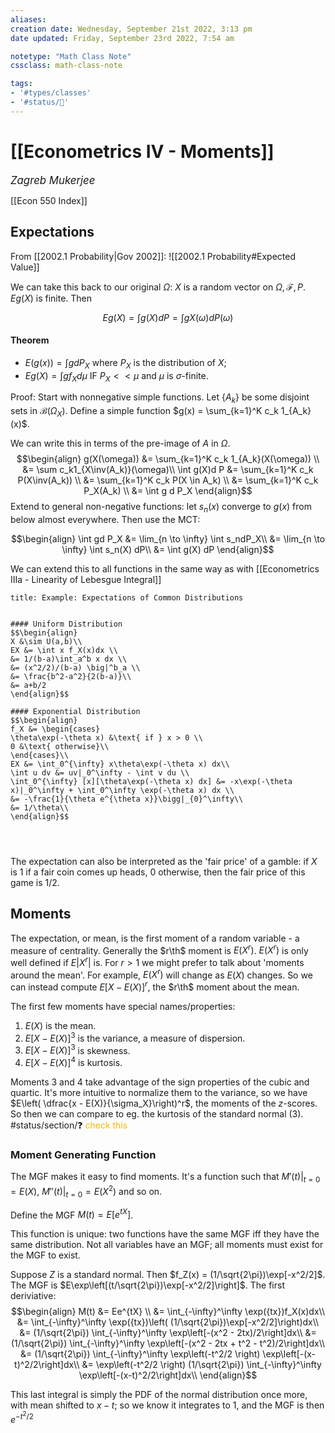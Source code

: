 ```yaml
---
aliases:
creation date: Wednesday, September 21st 2022, 3:13 pm
date updated: Friday, September 23rd 2022, 7:54 am

notetype: "Math Class Note"
cssclass: math-class-note

tags: 
- '#types/classes'
- '#status/🚧'
---
```


# [[Econometrics IV - Moments]]
<span style = "font-size:120%"><i >Zagreb Mukerjee </i></span>

[[Econ 550 Index]]

## Expectations

From [[2002.1 Probability|Gov 2002]]:
![[2002.1 Probability#Expected Value]]

We can take this back to our original $\Omega$:
$X$ is a random vector on $\Omega, \mathcal F, P$. $E g(X)$ is finite. Then


$$ Eg(X) = \int g(X) dP = \int g X(\omega)d P(\omega)$$


#### Theorem
- $E(g(x)) = \int g d P_X$ where $P_X$ is the distribution of $X$;
- $Eg(X) = \int g f_X d\mu$ IF $P_X << \mu$ and $\mu$ is $\sigma$-finite. 

Proof: Start with nonnegative simple functions. Let $\{A_k\}$ be some disjoint sets in $\mathcal B(\Omega_X)$. Define a simple function $g(x) = \sum_{k=1}^K c_k 1_{A_k}(x)$. 

We can write this in terms of the pre-image of $A$ in $\Omega$. 
$$\begin{align}
g(X(\omega)) &= \sum_{k=1}^K c_k 1_{A_k}(X(\omega)) \\
&= \sum c_k1_{X\inv(A_k)}(\omega)\\
\int g(X)d P &= \sum_{k=1}^K c_k P(X\inv(A_k)) \\
&= \sum_{k=1}^K c_k P(X \in A_k) \\
&= \sum_{k=1}^K c_k P_X(A_k) \\
&= \int g d P_X
\end{align}$$
Extend to general non-negative functions: let $s_n(x)$ converge to $g(x)$ from below almost everywhere. Then use the MCT:

$$\begin{align}
\int gd P_X &= \lim_{n \to \infty} \int s_ndP_X\\
&= \lim_{n \to \infty} \int s_n(X) dP\\
&= \int g(X) dP
\end{align}$$

We can extend this to all functions in the same way as with [[Econometrics IIIa - Linearity of Lebesgue Integral]]

```ad-example
title: Example: Expectations of Common Distributions


#### Uniform Distribution
$$\begin{align}
X &\sim U(a,b)\\
EX &= \int x f_X(x)dx \\
&= 1/(b-a)\int_a^b x dx \\
&= (x^2/2)/(b-a) \big|^b_a \\
&= \frac{b^2-a^2}{2(b-a)}\\
&= a+b/2
\end{align}$$

#### Exponential Distribution
$$\begin{align}
f_X &= \begin{cases} 
\theta\exp(-\theta x) &\text{ if } x > 0 \\
0 &\text{ otherwise}\\
\end{cases}\\
EX &= \int_0^{\infty} x\theta\exp(-\theta x) dx\\
\int u dv &= uv|_0^\infty - \int v du \\
\int_0^{\infty} [x][\theta\exp(-\theta x) dx] &= -x\exp(-\theta x)|_0^\infty + \int_0^\infty \exp(-\theta x) dx \\
&= -\frac{1}{\theta e^{\theta x}}\bigg|_{0}^\infty\\
&= 1/\theta\\
\end{align}$$




```

The expectation can also be interpreted as the 'fair price' of a gamble: if $X$ is $1$ if a fair coin comes up heads, $0$ otherwise, then the fair price of this game is $1/2$. 



## Moments

The expectation, or mean, is the first moment of a random variable - a measure of centrality. Generally the $r\th$ moment is $E(X^r)$. $E(X^r)$ is only well defined if $E|X^r|$ is. For $r>1$ we might prefer to talk about 'moments around the mean'. For example, $E(X^r)$ will change as $E(X)$ changes. So we can instead compute $E[X - E(X)]^r$, the $r\th$ moment about the mean. 

The first few moments have special names/properties: 
1) $E(X)$ is the mean. 
2) $E[X - E(X)]^3$ is the variance, a measure of dispersion.
3) $E[X - E(X)]^3$ is skewness. 
4) $E[X - E(X)]^4$ is kurtosis. 

Moments 3 and 4 take advantage of the sign properties of the cubic and quartic. It's more intuitive to normalize them to the variance, so we have $E\left( \dfrac{x - E(X)}{\sigma_X}\right)^r$, the moments of the $z$-scores. So then we can compare to eg. the kurtosis of the standard normal (3). #status/section/❓ <font color=#F7B801>check this</font>


### Moment Generating Function

The MGF makes it easy to find moments. It's a function such that $M'(t)|_{t=0} = E(X)$, $M''(t)|_{t=0} = E(X^2)$ and so on. 

Define the MGF $M(t) = E[e^{tX}]$. 

This function is unique: two functions have the same MGF iff they have the same distribution. Not all variables have an MGF; all moments must exist for the MGF to exist. 

Suppose $Z$ is a standard normal. Then $f_Z(x) = (1/\sqrt{2\pi})\exp[-x^2/2]$. The MGF is $E\exp\left[(t/\sqrt{2\pi})\exp[-x^2/2]\right]$. The first deriviative:
$$\begin{align}
M(t) &= Ee^{tX} \\
&= \int_{-\infty}^\infty \exp({tx})f_X(x)dx\\
&= \int_{-\infty}^\infty \exp({tx})\left( (1/\sqrt{2\pi})\exp[-x^2/2]\right)dx\\
&= (1/\sqrt{2\pi}) \int_{-\infty}^\infty \exp\left[-(x^2 - 2tx)/2\right]dx\\
&= (1/\sqrt{2\pi}) \int_{-\infty}^\infty \exp\left[-(x^2 - 2tx + t^2 - t^2)/2\right]dx\\
&= (1/\sqrt{2\pi}) \int_{-\infty}^\infty \exp\left(-t^2/2 \right) \exp\left[-(x-t)^2/2\right]dx\\
&= \exp\left(-t^2/2 \right) (1/\sqrt{2\pi}) \int_{-\infty}^\infty \exp\left[-(x-t)^2/2\right]dx\\
\end{align}$$

This last integral is simply the PDF of the normal distribution once more, with mean shifted to $x-t$; so we know it integrates to $1$, and the MGF is then $e^{-t^2/2}$
